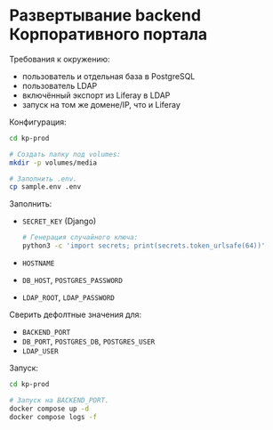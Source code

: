 # Развертывание backend Корпоративного портала

Требования к окружению:

- пользователь и отдельная база в PostgreSQL
- пользователь LDAP
- включённый экспорт из Liferay в LDAP
- запуск на том же домене/IP, что и Liferay

Конфигурация:

```sh
cd kp-prod

# Создать папку под volumes:
mkdir -p volumes/media

# Заполнить .env.
cp sample.env .env
```

Заполнить:

- `SECRET_KEY` (Django)

  ```sh
  # Генерация случайного ключа:
  python3 -c 'import secrets; print(secrets.token_urlsafe(64))'
  ```

- `HOSTNAME`
- `DB_HOST`, `POSTGRES_PASSWORD`
- `LDAP_ROOT`, `LDAP_PASSWORD`

Сверить дефолтные значения для:

- `BACKEND_PORT`
- `DB_PORT`, `POSTGRES_DB`, `POSTGRES_USER`
- `LDAP_USER`

Запуск:

```sh
cd kp-prod

# Запуск на BACKEND_PORT.
docker compose up -d
docker compose logs -f
```
